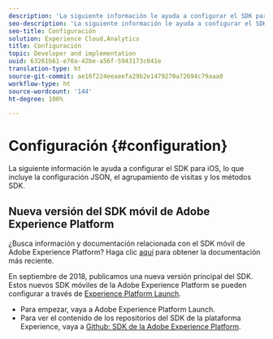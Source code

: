 ```yaml
---
description: 'La siguiente información le ayuda a configurar el SDK para iOS, lo que incluye la configuración JSON, el agrupamiento de visitas y los métodos SDK '
seo-description: 'La siguiente información le ayuda a configurar el SDK para iOS, lo que incluye la configuración JSON, el agrupamiento de visitas y los métodos SDK '
seo-title: Configuración
solution: Experience Cloud,Analytics
title: Configuración
topic: Developer and implementation
uuid: 63261b61-e70a-42be-a56f-5943173c041e
translation-type: ht
source-git-commit: ae16f224eeaeefa29b2e1479270a72694c79aaa0
workflow-type: ht
source-wordcount: '144'
ht-degree: 100%

---
```



# Configuración {#configuration}

La siguiente información le ayuda a configurar el SDK para iOS, lo que incluye la configuración JSON, el agrupamiento de visitas y los métodos SDK.

## Nueva versión del SDK móvil de Adobe Experience Platform

¿Busca información y documentación relacionada con el SDK móvil de Adobe Experience Platform? Haga clic [aquí](https://aep-sdks.gitbook.io/docs/) para obtener la documentación más reciente.

En septiembre de 2018, publicamos una nueva versión principal del SDK. Estos nuevos SDK móviles de la Adobe Experience Platform se pueden configurar a través de [Experience Platform Launch](https://www.adobe.com/es/experience-platform/launch.html).

* Para empezar, vaya a Adobe Experience Platform Launch.
* Para ver el contenido de los repositorios del SDK de la plataforma Experience, vaya a [Github: SDK de la Adobe Experience Platform](https://github.com/Adobe-Marketing-Cloud/acp-sdks).
